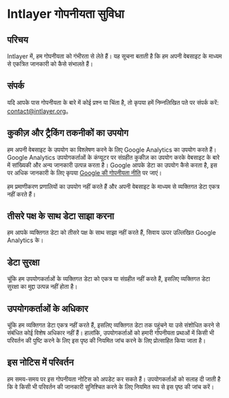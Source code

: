 # Intlayer गोपनीयता सुविधा

## परिचय

Intlayer में, हम गोपनीयता को गंभीरता से लेते हैं। यह सूचना बताती है कि हम अपनी वेबसाइट के माध्यम से एकत्रित जानकारी को कैसे संभालते हैं।

## संपर्क

यदि आपके पास गोपनीयता के बारे में कोई प्रश्न या चिंता है, तो कृपया हमें निम्नलिखित पते पर संपर्क करें: [contact@intlayer.org](mailto:contact@intlayer.org)。

## कुकीज़ और ट्रैकिंग तकनीकों का उपयोग

हम अपनी वेबसाइट के उपयोग का विश्लेषण करने के लिए Google Analytics का उपयोग करते हैं। Google Analytics उपयोगकर्ताओं के कंप्यूटर पर संग्रहीत कुकीज़ का उपयोग करके वेबसाइट के बारे में सांख्यिकी और अन्य जानकारी उत्पन्न करता है। Google आपके डेटा का उपयोग कैसे करता है, इस पर अधिक जानकारी के लिए कृपया [Google की गोपनीयता नीति](https://policies.google.com/privacy) पर जाएं।

हम प्रमाणीकरण प्रणालियों का उपयोग नहीं करते हैं और अपनी वेबसाइट के माध्यम से व्यक्तिगत डेटा एकत्र नहीं करते हैं।

## तीसरे पक्ष के साथ डेटा साझा करना

हम आपके व्यक्तिगत डेटा को तीसरे पक्ष के साथ साझा नहीं करते हैं, सिवाय ऊपर उल्लिखित Google Analytics के।

## डेटा सुरक्षा

चूंकि हम उपयोगकर्ताओं के व्यक्तिगत डेटा को एकत्र या संग्रहीत नहीं करते हैं, इसलिए व्यक्तिगत डेटा सुरक्षा का मुद्दा उत्पन्न नहीं होता है।

## उपयोगकर्ताओं के अधिकार

चूंकि हम व्यक्तिगत डेटा एकत्र नहीं करते हैं, इसलिए व्यक्तिगत डेटा तक पहुंचने या उसे संशोधित करने से संबंधित कोई विशेष अधिकार नहीं हैं। हालांकि, उपयोगकर्ताओं को हमारी गोपनीयता प्रथाओं में किसी भी परिवर्तन की पुष्टि करने के लिए इस पृष्ठ की नियमित जांच करने के लिए प्रोत्साहित किया जाता है।

## इस नोटिस में परिवर्तन

हम समय-समय पर इस गोपनीयता नोटिस को अपडेट कर सकते हैं। उपयोगकर्ताओं को सलाह दी जाती है कि वे किसी भी परिवर्तन की जानकारी सुनिश्चित करने के लिए नियमित रूप से इस पृष्ठ की जांच करें।
